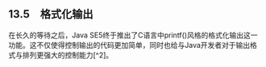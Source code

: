 ## 13.5　格式化输出

在长久的等待之后，Java SE5终于推出了C语言中printf()风格的格式化输出这一功能。这不仅使得控制输出的代码更加简单，同时也给与Java开发者对于输出格式与排列更强大的控制能力[^2]。